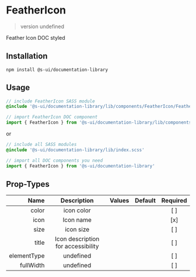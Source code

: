 # FeatherIcon
> version undefined

Feather Icon DOC styled

## Installation
`npm install @s-ui/documentation-library`

## Usage
```scss
// include FeatherIcon SASS module
@include '@s-ui/documentation-library/lib/components/FeatherIcon/FeatherIcon.scss'
```

```js
// import FeatherIcon DOC component
import { FeatherIcon } from '@s-ui/documentation-library/lib/components/FeatherIcon/FeatherIcon.js'
```

or

```scss
// include all SASS modules
@include '@s-ui/documentation-library/lib/index.scss'
```

```js
// import all DOC components you need
import { FeatherIcon } from '@s-ui/documentation-library'
```

## Prop-Types

| Name | Description | Values  | Default | Required |
| ---: |:---:| ---:| ---: |:---: |
| color | icon color | | |  [ ]  |
| icon | Icon name | | |  [x]  |
| size | icon size | | |  [ ]  |
| title | Icon description for accessibility | | |  [ ]  |
| elementType | undefined | | |  [ ]  |
| fullWidth | undefined | | |  [ ]  |
